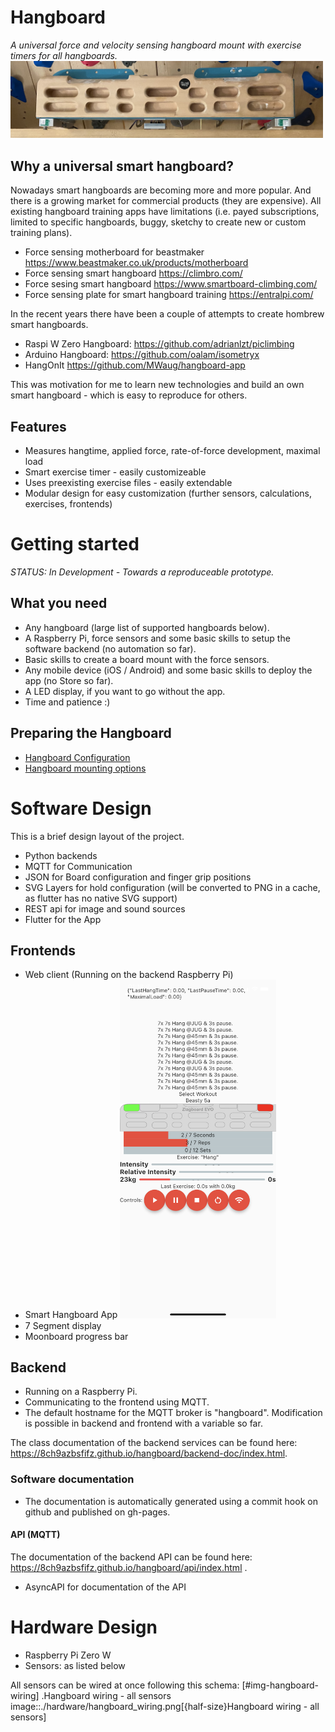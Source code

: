 # Hangboard 
*A universal force and velocity sensing hangboard mount with exercise timers for all hangboards.*
<img src="./boards/board_mount/smart_hangboard_v2.png" alt="Prototype" width="500"/>

## Why a universal smart hangboard?
Nowadays smart hangboards are becoming more and more popular. And there is a growing market for commercial
products (they are expensive).
All existing hangboard training apps have limitations (i.e. payed subscriptions,
limited to specific hangboards, buggy, sketchy to create new or custom training plans). 
+ Force sensing motherboard for beastmaker https://www.beastmaker.co.uk/products/motherboard
+ Force sensing smart hangboard https://climbro.com/
+ Force sesing smart hangboard https://www.smartboard-climbing.com/ 
+ Force sensing plate for smart hangboard training https://entralpi.com/ 

In the recent years
there have been a couple of attempts to create hombrew smart hangboards.
+ Raspi W Zero Hangboard: https://github.com/adrianlzt/piclimbing
+ Arduino Hangboard: https://github.com/oalam/isometryx 
+ HangOnIt https://github.com/MWaug/hangboard-app

This was motivation for me to learn new technologies and build an own smart hangboard - which is easy to reproduce for others.

## Features
- Measures hangtime, applied force, rate-of-force development, maximal load 
- Smart exercise timer - easily customizeable
- Uses preexisting exercise files - easily extendable
- Modular design for easy customization (further sensors, calculations, exercises, frontends)

# Getting started
*STATUS: In Development - Towards a reproduceable prototype.*

## What you need
- Any hangboard (large list of supported hangboards below).
- A Raspberry Pi, force sensors and some basic skills to setup the software backend (no automation so far).
- Basic skills to create a board mount with the force sensors.
- Any mobile device (iOS / Android) and some basic skills to deploy the app (no Store so far).
- A LED display, if you want to go without the app.
- Time and patience :)

## Preparing the Hangboard
+ [Hangboard Configuration](boards/README.md)
+ [Hangboard mounting options](boards/board_mount/README.md)


# Software Design
This is a brief design layout of the project. 

- Python backends
- MQTT for Communication 
- JSON for Board configuration and finger grip positions
- SVG Layers for hold configuration (will be converted to PNG in a cache, as flutter has no native SVG support)
- REST api for image and sound sources
- Flutter for the App


## Frontends
+ Web client (Running on the backend Raspberry Pi)
+ Smart Hangboard App <img src="./frontend/flutter_hangboard/doc/app_screenshot.png" alt="Prototype" width="250"/>
+ 7 Segment display 
+ Moonboard progress bar

## Backend
- Running on a Raspberry Pi.
- Communicating to the frontend using MQTT.
- The default hostname for the MQTT broker is "hangboard". Modification is possible in backend and frontend with a variable so far.

The class documentation of the backend services can be found here: https://8ch9azbsfifz.github.io/hangboard/backend-doc/index.html.

### Software documentation
- The documentation is automatically generated using a commit hook on github and published on gh-pages.

#### API (MQTT)
The documentation of the backend API can be found here: https://8ch9azbsfifz.github.io/hangboard/api/index.html .

- AsyncAPI for documentation of the API


# Hardware Design
- Raspberry Pi Zero W
- Sensors: as listed below

All sensors can be wired at once following this schema:
[#img-hangboard-wiring]
.Hangboard wiring - all sensors
image::./hardware/hangboard_wiring.png[{half-size}Hangboard wiring - all sensors]
